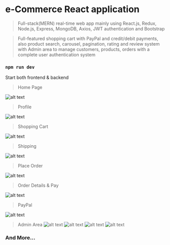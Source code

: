 # e-Commerce React application
> Full-stack(MERN) real-time web app mainly using React.js, Redux, Node.js, Express, MongoDB, Axios, JWT authentication and Bootstrap

> Full-featured shopping cart with PayPal and credit/debit payments, also product search, carousel, pagination, rating and review system with Admin area to manage customers, products, orders with a complete user authentication system


### `npm run dev`
Start both frontend & backend

> Home Page

![alt text](https://github.com/zongxilli/E-shop/blob/main/images/Demo%20(1).png)
> Profile

![alt text](https://github.com/zongxilli/E-shop/blob/main/images/Demo%20(2).png)
> Shopping Cart

![alt text](https://github.com/zongxilli/E-shop/blob/main/images/Demo%20(3).png)
> Shipping

![alt text](https://github.com/zongxilli/E-shop/blob/main/images/Demo%20(4).png)
> Place Order

![alt text](https://github.com/zongxilli/E-shop/blob/main/images/Demo%20(5).png)
> Order Details & Pay

![alt text](https://github.com/zongxilli/E-shop/blob/main/images/Demo%20(6).png)
> PayPal

![alt text](https://github.com/zongxilli/E-shop/blob/main/images/Demo%20(7).png)
> Admin Area
![alt text](https://github.com/zongxilli/E-shop/blob/main/images/Demo%20(8).png)
![alt text](https://github.com/zongxilli/E-shop/blob/main/images/Demo%20(9).png)
![alt text](https://github.com/zongxilli/E-shop/blob/main/images/Demo%20(10).png)
![alt text](https://github.com/zongxilli/E-shop/blob/main/images/Demo%20(11).png)
### And More...

